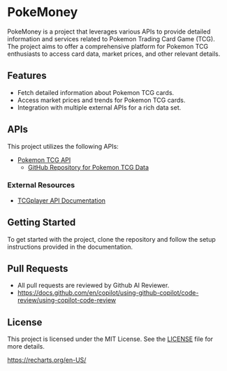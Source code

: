 # PokeMoney

PokeMoney is a project that leverages various APIs to provide detailed information and services related to Pokemon Trading Card Game (TCG). The project aims to offer a comprehensive platform for Pokemon TCG enthusiasts to access card data, market prices, and other relevant details.

## Features
- Fetch detailed information about Pokemon TCG cards.
- Access market prices and trends for Pokemon TCG cards.
- Integration with multiple external APIs for a rich data set.

## APIs
This project utilizes the following APIs:

- [Pokemon TCG API](https://pokemontcg.io/)
  - [GitHub Repository for Pokemon TCG Data](https://github.com/PokemonTCG/pokemon-tcg-data)

### External Resources
- [TCGplayer API Documentation](https://docs.tcgplayer.com/docs/welcome)

## Getting Started
To get started with the project, clone the repository and follow the setup instructions provided in the documentation.

## Pull Requests
- All pull requests are reviewed by Github AI Reviewer.
- https://docs.github.com/en/copilot/using-github-copilot/code-review/using-copilot-code-review

## License
This project is licensed under the MIT License. See the [LICENSE](LICENSE) file for more details.

https://recharts.org/en-US/
